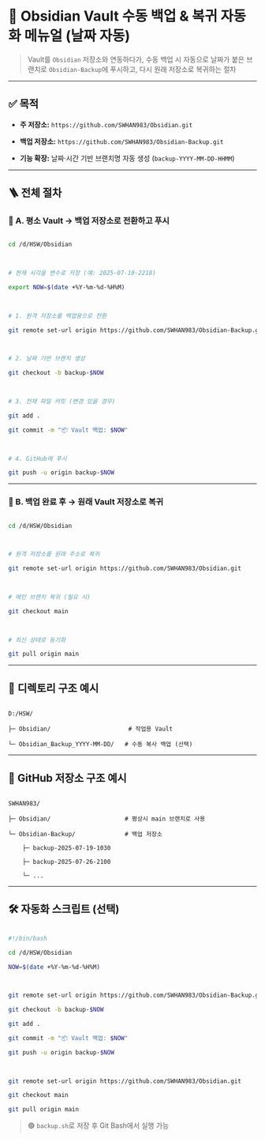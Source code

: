   

# 🧷 Obsidian Vault 수동 백업 & 복귀 자동화 메뉴얼 (날짜 자동)

  

> Vault를 `Obsidian` 저장소와 연동하다가, 수동 백업 시 자동으로 날짜가 붙은 브랜치로 `Obsidian-Backup`에 푸시하고, 다시 원래 저장소로 복귀하는 절차

  

---

  

## ✅ 목적

  

- **주 저장소:** `https://github.com/SWHAN983/Obsidian.git`

- **백업 저장소:** `https://github.com/SWHAN983/Obsidian-Backup.git`

- **기능 확장:** 날짜·시간 기반 브랜치명 자동 생성 (`backup-YYYY-MM-DD-HHMM`)

  

---

  

## 🪜 전체 절차

  

### 📍 A. 평소 Vault → 백업 저장소로 전환하고 푸시

  

```bash

cd /d/HSW/Obsidian

  

# 현재 시각을 변수로 저장 (예: 2025-07-19-2218)

export NOW=$(date +%Y-%m-%d-%H%M)

  

# 1. 원격 저장소를 백업용으로 전환

git remote set-url origin https://github.com/SWHAN983/Obsidian-Backup.git

  

# 2. 날짜 기반 브랜치 생성

git checkout -b backup-$NOW

  

# 3. 전체 파일 커밋 (변경 있을 경우)

git add .

git commit -m "📦 Vault 백업: $NOW"

  

# 4. GitHub에 푸시

git push -u origin backup-$NOW

```

  

---

  

### 📍 B. 백업 완료 후 → 원래 Vault 저장소로 복귀

  

```bash

cd /d/HSW/Obsidian

  

# 원격 저장소를 원래 주소로 복귀

git remote set-url origin https://github.com/SWHAN983/Obsidian.git

  

# 메인 브랜치 복귀 (필요 시)

git checkout main

  

# 최신 상태로 동기화

git pull origin main

```

  

---

  

## 📁 디렉토리 구조 예시

  

```

D:/HSW/

├─ Obsidian/                      # 작업용 Vault

└─ Obsidian_Backup_YYYY-MM-DD/   # 수동 복사 백업 (선택)

```

  

---

  

## 📌 GitHub 저장소 구조 예시

  

```

SWHAN983/

├─ Obsidian/                     # 평상시 main 브랜치로 사용

└─ Obsidian-Backup/              # 백업 저장소

    ├─ backup-2025-07-19-1030

    ├─ backup-2025-07-26-2100

    └─ ...

```

  

---

  

## 🛠 자동화 스크립트 (선택)

  

```bash

#!/bin/bash

cd /d/HSW/Obsidian

NOW=$(date +%Y-%m-%d-%H%M)

  

git remote set-url origin https://github.com/SWHAN983/Obsidian-Backup.git

git checkout -b backup-$NOW

git add .

git commit -m "📦 Vault 백업: $NOW"

git push -u origin backup-$NOW

  

git remote set-url origin https://github.com/SWHAN983/Obsidian.git

git checkout main

git pull origin main

```

  

> 🟢 `backup.sh`로 저장 후 Git Bash에서 실행 가능